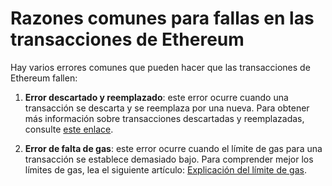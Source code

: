 # Razones comunes para fallas en las transacciones de Ethereum

Hay varios errores comunes que pueden hacer que las transacciones de Ethereum fallen:

1. **Error descartado y reemplazado**: este error ocurre cuando una transacción se descarta y se reemplaza por una nueva. Para obtener más información sobre transacciones descartadas y reemplazadas, consulte [este enlace](https://info.etherscan.com/transaction-dropped-replaced/).

2. **Error de falta de gas**: este error ocurre cuando el límite de gas para una transacción se establece demasiado bajo. Para comprender mejor los límites de gas, lea el siguiente artículo: [Explicación del límite de gas](https://ethgasstation.info/blog/gas-limit/).